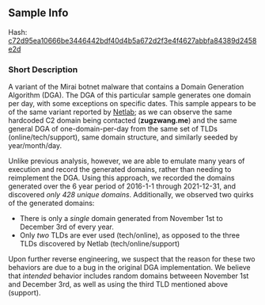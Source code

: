 ## Sample Info

Hash: [c72d95ea10666be3446442bdf40d4b5a672d2f3e4f4627abbfa84389d2458e2d](https://www.virustotal.com/gui/file/c72d95ea10666be3446442bdf40d4b5a672d2f3e4f4627abbfa84389d2458e2d/detection)

### Short Description

A variant of the Mirai botnet malware that contains a Domain Generation Algorithm (DGA). The DGA of this particular sample generates one domain per day, with some exceptions on specific dates. This sample appears to be of the same variant reported by [Netlab](https://blog.netlab.360.com/new-mirai-variant-with-dga/); as we can observe the same hardcoded C2 domain being contacted (__zugzwang.me__) and the same general DGA of one-domain-per-day from the same set of TLDs (online/tech/support), same domain structure, and similarly seeded by year/month/day. 

Unlike previous analysis, however, we are able to emulate many years of execution and record the generated domains, rather than needing to reimplement the DGA. Using this approach, we recorded the domains generated over the 6 year period of 2016-1-1 through 2021-12-31, and discovered _only 428 unique domains_. Additionally, we observed two quirks of the generated domains: 

- There is only a _single_ domain generated from November 1st to December 3rd of every year.
- Only _two_ TLDs are ever used (tech/online), as opposed to the three TLDs discovered by Netlab (tech/online/support)

Upon further reverse engineering, we suspect that the reason for these two behaviors are due to a bug in the original DGA implementation. We believe that _intended_ behavior includes random domains betweeen November 1st and December 3rd, as well as using the third TLD mentioned above (support). 
